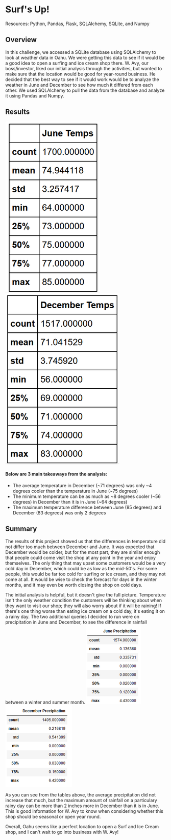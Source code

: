 # Surf's Up!
Resources: Python, Pandas, Flask, SQLAlchemy, SQLite, and Numpy
## Overview
In this challenge, we accessed a SQLite database using SQLAlchemy to look at weather data in Oahu. We were getting this data to see if it would be a good idea to open a surfing and ice cream shop there. W. Avy, our boss/investor, liked our initial analysis through the activities, but wanted to make sure that the location would be good for year-round business. He decided that the best way to see if it would work would be to analyze the weather in June and December to see how much it differed from each other. We used SQLAlchemy to pull the data from the database and analyze it using Pandas and Numpy.
## Results
![](https://github.com/mabuckjr/surfs_up/blob/main/Resources/June_Temps.PNG) ![](https://github.com/mabuckjr/surfs_up/blob/main/Resources/December_Temps.PNG)
#### Below are 3 main takeaways from the analysis:
- The average temperature in December (~71 degrees) was only ~4 degrees cooler than the temperature in June (~75 degrees)
- The minimum temperature can be as much as ~8 degrees cooler (~56 degrees) in December than it is in June (~64 degrees)
- The maximum temperature difference between June (85 degrees) and December (83 degrees) was only 2 degrees
## Summary
The results of this project showed us that the differences in temperature did not differ too much between December and June. It was expected that December would be colder, but for the most part, they are similar enough that people could come visit the shop at any point in the year and enjoy themselves. The only thing that may upset some customers would be a very cold day in December, which could be as low as the mid-50's. For some people, this would be far too cold for surfing or ice cream, and they may not come at all. It would be wise to check the forecast for days in the winter months, and it may even be worth closing the shop on cold days.

The initial analysis is helpful, but it doesn't give the full picture. Temperature isn't the only weather condition the customers will be thinking about when they want to visit our shop; they will also worry about if it will be raining! If there's one thing worse than eating ice cream on a cold day, it's eating it on a rainy day. The two additional queries I decided to run were on precipitation in June and December, to see the difference in rainfall between a winter and summer month.
![](https://github.com/mabuckjr/surfs_up/blob/main/Resources/June_Precipitation.PNG) ![](https://github.com/mabuckjr/surfs_up/blob/main/Resources/December_Precipitation.PNG)

As you can see from the tables above, the average precipitation did not increase that much, but the maximum amount of rainfall on a particulary rainy day can be more than 2 inches more in December than it is in June. This is good information for W. Avy to know when considering whether this shop should be seasonal or open year round.

Overall, Oahu seems like a perfect location to open a Surf and Ice Cream shop, and I can't wait to go into business with W. Avy!
